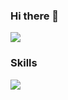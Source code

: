 ### Hi there 👋

<img src="https://capsule-render.vercel.app/api?type=Venom&color=auto&height=300&section=header&text=JIHoon&fontColor=auto%20render&fontSize=90" />

### Skills
<img src="https://img.shields.io/badge/logo-javascript-blue?logo=javascript&logoColor=white"/>
